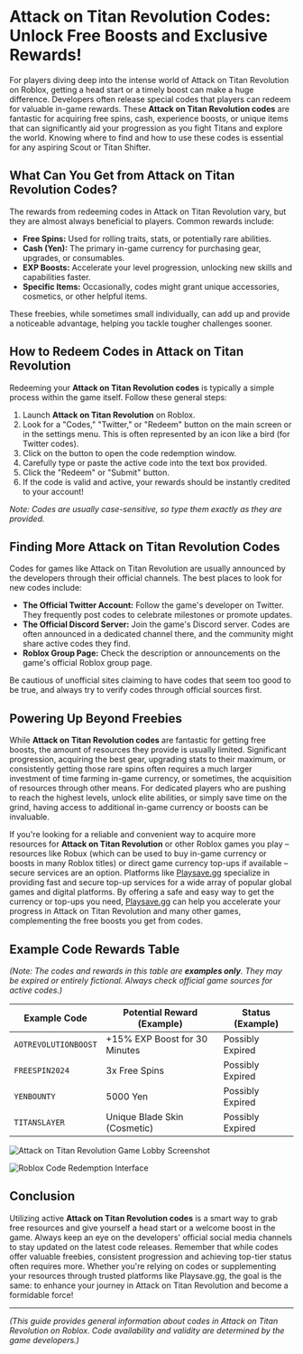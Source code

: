 # Attack on Titan Revolution Codes: Unlock Free Boosts and Exclusive Rewards!

For players diving deep into the intense world of Attack on Titan Revolution on Roblox, getting a head start or a timely boost can make a huge difference. Developers often release special codes that players can redeem for valuable in-game rewards. These **Attack on Titan Revolution codes** are fantastic for acquiring free spins, cash, experience boosts, or unique items that can significantly aid your progression as you fight Titans and explore the world. Knowing where to find and how to use these codes is essential for any aspiring Scout or Titan Shifter.

## What Can You Get from Attack on Titan Revolution Codes?

The rewards from redeeming codes in Attack on Titan Revolution vary, but they are almost always beneficial to players. Common rewards include:

*   **Free Spins:** Used for rolling traits, stats, or potentially rare abilities.
*   **Cash (Yen):** The primary in-game currency for purchasing gear, upgrades, or consumables.
*   **EXP Boosts:** Accelerate your level progression, unlocking new skills and capabilities faster.
*   **Specific Items:** Occasionally, codes might grant unique accessories, cosmetics, or other helpful items.

These freebies, while sometimes small individually, can add up and provide a noticeable advantage, helping you tackle tougher challenges sooner.

## How to Redeem Codes in Attack on Titan Revolution

Redeeming your **Attack on Titan Revolution codes** is typically a simple process within the game itself. Follow these general steps:

1.  Launch **Attack on Titan Revolution** on Roblox.
2.  Look for a "Codes," "Twitter," or "Redeem" button on the main screen or in the settings menu. This is often represented by an icon like a bird (for Twitter codes).
3.  Click on the button to open the code redemption window.
4.  Carefully type or paste the active code into the text box provided.
5.  Click the "Redeem" or "Submit" button.
6.  If the code is valid and active, your rewards should be instantly credited to your account!

*Note: Codes are usually case-sensitive, so type them exactly as they are provided.*

## Finding More Attack on Titan Revolution Codes

Codes for games like Attack on Titan Revolution are usually announced by the developers through their official channels. The best places to look for new codes include:

*   **The Official Twitter Account:** Follow the game's developer on Twitter. They frequently post codes to celebrate milestones or promote updates.
*   **The Official Discord Server:** Join the game's Discord server. Codes are often announced in a dedicated channel there, and the community might share active codes they find.
*   **Roblox Group Page:** Check the description or announcements on the game's official Roblox group page.

Be cautious of unofficial sites claiming to have codes that seem too good to be true, and always try to verify codes through official sources first.

## Powering Up Beyond Freebies

While **Attack on Titan Revolution codes** are fantastic for getting free boosts, the amount of resources they provide is usually limited. Significant progression, acquiring the best gear, upgrading stats to their maximum, or consistently getting those rare spins often requires a much larger investment of time farming in-game currency, or sometimes, the acquisition of resources through other means. For dedicated players who are pushing to reach the highest levels, unlock elite abilities, or simply save time on the grind, having access to additional in-game currency or boosts can be invaluable.

If you're looking for a reliable and convenient way to acquire more resources for **Attack on Titan Revolution** or other Roblox games you play – resources like Robux (which can be used to buy in-game currency or boosts in many Roblox titles) or direct game currency top-ups if available – secure services are an option. Platforms like [Playsave.gg](https://www.playsave.gg/) specialize in providing fast and secure top-up services for a wide array of popular global games and digital platforms. By offering a safe and easy way to get the currency or top-ups you need, [Playsave.gg](https://www.playsave.gg/) can help you accelerate your progress in Attack on Titan Revolution and many other games, complementing the free boosts you get from codes.

## Example Code Rewards Table

*(Note: The codes and rewards in this table are **examples only**. They may be expired or entirely fictional. Always check official game sources for active codes.)*

| Example Code       | Potential Reward (Example)       | Status (Example) |
| ------------------ | -------------------------------- | ---------------- |
| `AOTREVOLUTIONBOOST`| +15% EXP Boost for 30 Minutes    | Possibly Expired |
| `FREESPIN2024`     | 3x Free Spins                    | Possibly Expired |
| `YENBOUNTY`        | 5000 Yen                         | Possibly Expired |
| `TITANSLAYER`      | Unique Blade Skin (Cosmetic)     | Possibly Expired |

![Attack on Titan Revolution Game Lobby Screenshot](https://via.placeholder.com/600x400?text=Insert+AOT+Revolution+Game+Screenshot)

![Roblox Code Redemption Interface](https://via.placeholder.com/600x400?text=Insert+Roblox+Code+Redemption+Screen)

## Conclusion

Utilizing active **Attack on Titan Revolution codes** is a smart way to grab free resources and give yourself a head start or a welcome boost in the game. Always keep an eye on the developers' official social media channels to stay updated on the latest code releases. Remember that while codes offer valuable freebies, consistent progression and achieving top-tier status often requires more. Whether you're relying on codes or supplementing your resources through trusted platforms like Playsave.gg, the goal is the same: to enhance your journey in Attack on Titan Revolution and become a formidable force!

---

*(This guide provides general information about codes in Attack on Titan Revolution on Roblox. Code availability and validity are determined by the game developers.)*
